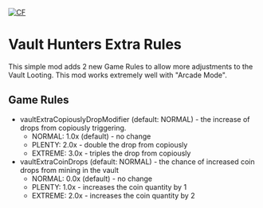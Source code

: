 <a href="https://www.curseforge.com/minecraft/mc-mods/vault-hunters-extra-game-rules"><img src="http://cf.way2muchnoise.eu/917565.svg" alt="CF"></a>

# Vault Hunters Extra Rules

This simple mod adds 2 new Game Rules to allow more adjustments to the Vault Looting.
This mod works extremely well with "Arcade Mode".

## Game Rules
- vaultExtraCopiouslyDropModifier (default: NORMAL) - the increase of drops from copiously triggering. 
  - NORMAL: 1.0x (default) - no change
  - PLENTY: 2.0x - double the drop from copiously
  - EXTREME: 3.0x - triples the drop from copiously
- vaultExtraCoinDrops (default: NORMAL) - the chance of increased coin drops from mining in the vault
  - NORMAL: 0.0x (default) - no change
  - PLENTY: 1.0x - increases the coin quantity by 1
  - EXTREME: 2.0x - increases the coin quantity by 2

